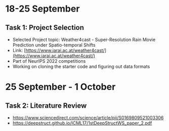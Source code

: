 # 18-25 September
## Task 1: Project Selection
* Selected Project topic: Weather4cast - Super-Resolution Rain Movie Prediction under Spatio-temporal Shifts
* Link: [https://www.iarai.ac.at/weather4cast/](https://www.iarai.ac.at/weather4cast/)
* Part of NeurIPS 2022 competitions
* Working on cloning the starter code and figuring out data formats

# 25 September - 1 October
## Task 2: Literature Review
* https://www.sciencedirect.com/science/article/pii/S0169809521003306
* https://deepstruct.github.io/ICML17/1stDeepStructWS_paper_2.pdf
